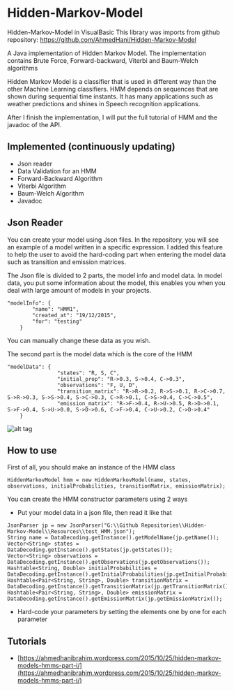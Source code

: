 # Hidden-Markov-Model

Hidden-Markov-Model in VisualBasic
This library was imports from github repository: https://github.com/AhmedHani/Hidden-Markov-Model

A Java implementation of Hidden Markov Model.
The implementation contains Brute Force, Forward-backward, Viterbi and Baum-Welch algorithms

Hidden Markov Model is a classifier that is used in different way than the other Machine Learning classifiers. HMM depends on sequences that
are shown during sequential time instants. It has many applications such as weather predictions and shines in Speech recognition applications.

After I finish the implementation, I will put the full tutorial of HMM and the javadoc of the API.

## Implemented (continuously updating)
* Json reader
* Data Validation for an HMM
* Forward-Backward Algorithm
* Viterbi Algorithm
* Baum-Welch Algorithm
* Javadoc

## Json Reader
You can create your model using Json files. In the repository, you will see an example of a model written in a specific expression.
I added this feature to help the user to avoid the hard-coding part when entering the model data such as transition and emission matrices.

The Json file is divided to 2 parts, the model info and model data.
In model data, you put some information about the model, this enables you when you deal with large amount of models in your projects.

```
"modelInfo": {
        "name": "HMM1",
		"created_at": "19/12/2015",
		"for": "testing"
	}
```

You can manually change these data as you wish.

The second part is the model data which is the core of the HMM

```
"modelData": {
				"states": "R, S, C",
				"initial_prop": "R->0.3, S->0.4, C->0.3",
				"observations": "F, U, D",
				"transition_matrix": "R->R->0.2, R->S->0.1, R->C->0.7, S->R->0.3, S->S->0.4, S->C->0.3, C->R->0.1, C->S->0.4, C->C->0.5",
				"emission_matrix": "R->F->0.4, R->U->0.5, R->D->0.1, S->F->0.4, S->U->0.0, S->D->0.6, C->F->0.4, C->U->0.2, C->D->0.4"
	}
```

![alt tag](https://ahmedhanibrahim.files.wordpress.com/2015/08/hmm1.png)

## How to use
First of all, you should make an instance of the HMM class
```
HiddenMarkovModel hmm = new HiddenMarkovModel(name, states, observations, initialProbabilities, transitionMatrix, emissionMatrix);
```
You can create the HMM constructor parameters using 2 ways
* Put your model data in a json file, then read it like that
```
JsonParser jp = new JsonParser("G:\\Github Repositories\\Hidden-Markov-Model\\Resources\\test_HMM.json");
String name = DataDecoding.getInstance().getModelName(jp.getName());
Vector<String> states = DataDecoding.getInstance().getStates(jp.getStates());
Vector<String> observations = DataDecoding.getInstance().getObservations(jp.getObservations());
Hashtable<String, Double> initialProbabilities = DataDecoding.getInstance().getInitialProbabilities(jp.getInitialProbabilities());
Hashtable<Pair<String, String>, Double> transitionMatrix = DataDecoding.getInstance().getTransitionMatrix(jp.getTransitionMatrix());
Hashtable<Pair<String, String>, Double> emissionMatrix = DataDecoding.getInstance().getEmissionMatrix(jp.getEmissionMatrix());
```
* Hard-code your parameters by setting the elements one by one for each parameter

## Tutorials
* [https://ahmedhanibrahim.wordpress.com/2015/10/25/hidden-markov-models-hmms-part-i/](https://ahmedhanibrahim.wordpress.com/2015/10/25/hidden-markov-models-hmms-part-i/)